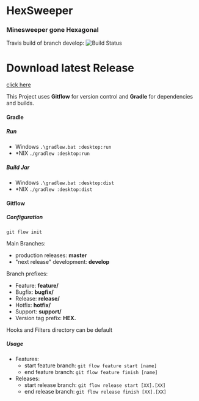# HexSweeper
### Minesweeper gone Hexagonal

Travis build of branch develop:
![Build Status](https://travis-ci.org/cloudsftp/HexSweeper.svg?branch=develop)

# Download latest Release

[click here](https://github.com/cloudsftp/HexSweeper/releases)

This Project uses **Gitflow** for version control
and **Gradle** for dependencies and builds.

#### Gradle

##### Run

- Windows `.\gradlew.bat :desktop:run`
- \*NIX `./gradlew :desktop:run`

##### Build Jar

- Windows `.\gradlew.bat :desktop:dist`
- \*NIX `./gradlew :desktop:dist`

#### Gitflow

##### Configuration

`git flow init`

Main Branches:
- production releases: **master**
- "next release" development: **develop**

Branch prefixes:

- Feature: **feature/**
- Bugfix: **bugfix/**
- Release: **release/**
- Hotfix: **hotfix/**
- Support: **support/**
- Version tag prefix: **HEX.**

Hooks and Filters directory can be default

##### Usage

- Features:
  - start feature branch: `git flow feature start [name]`
  - end feature branch: `git flow feature finish [name]`
- Releases:
  - start release branch: `git flow release start [XX].[XX]`
  - end release branch: `git flow release finish [XX].[XX]`

